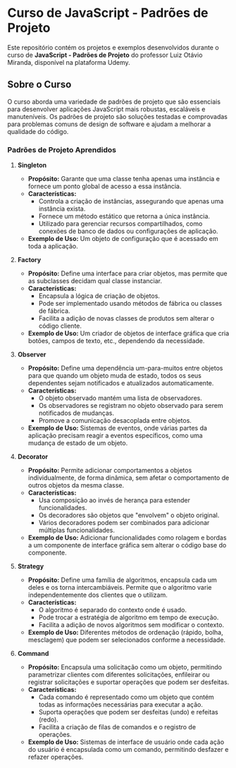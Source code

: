 # Curso de JavaScript - Padrões de Projeto

Este repositório contém os projetos e exemplos desenvolvidos durante o curso de **JavaScript - Padrões de Projeto** do professor Luiz Otávio Miranda, disponível na plataforma Udemy.

## Sobre o Curso

O curso aborda uma variedade de padrões de projeto que são essenciais para desenvolver aplicações JavaScript mais robustas, escaláveis e manuteníveis. Os padrões de projeto são soluções testadas e comprovadas para problemas comuns de design de software e ajudam a melhorar a qualidade do código.

### Padrões de Projeto Aprendidos

1. **Singleton**
   - **Propósito:** Garante que uma classe tenha apenas uma instância e fornece um ponto global de acesso a essa instância.
   - **Características:**
     - Controla a criação de instâncias, assegurando que apenas uma instância exista.
     - Fornece um método estático que retorna a única instância.
     - Utilizado para gerenciar recursos compartilhados, como conexões de banco de dados ou configurações de aplicação.
   - **Exemplo de Uso:** Um objeto de configuração que é acessado em toda a aplicação.

2. **Factory**
   - **Propósito:** Define uma interface para criar objetos, mas permite que as subclasses decidam qual classe instanciar.
   - **Características:**
     - Encapsula a lógica de criação de objetos.
     - Pode ser implementado usando métodos de fábrica ou classes de fábrica.
     - Facilita a adição de novas classes de produtos sem alterar o código cliente.
   - **Exemplo de Uso:** Um criador de objetos de interface gráfica que cria botões, campos de texto, etc., dependendo da necessidade.
  
3. **Observer**
   - **Propósito:** Define uma dependência um-para-muitos entre objetos para que quando um objeto muda de estado, todos os seus dependentes sejam notificados e atualizados automaticamente.
   - **Características:**
     - O objeto observado mantém uma lista de observadores.
     - Os observadores se registram no objeto observado para serem notificados de mudanças.
     - Promove a comunicação desacoplada entre objetos.
   - **Exemplo de Uso:** Sistemas de eventos, onde várias partes da aplicação precisam reagir a eventos específicos, como uma mudança de estado de um objeto.

4. **Decorator**
   - **Propósito:** Permite adicionar comportamentos a objetos individualmente, de forma dinâmica, sem afetar o comportamento de outros objetos da mesma classe.
   - **Características:**
     - Usa composição ao invés de herança para estender funcionalidades.
     - Os decoradores são objetos que "envolvem" o objeto original.
     - Vários decoradores podem ser combinados para adicionar múltiplas funcionalidades.
   - **Exemplo de Uso:** Adicionar funcionalidades como rolagem e bordas a um componente de interface gráfica sem alterar o código base do componente.

5. **Strategy**
   - **Propósito:** Define uma família de algoritmos, encapsula cada um deles e os torna intercambiáveis. Permite que o algoritmo varie independentemente dos clientes que o utilizam.
   - **Características:**
     - O algoritmo é separado do contexto onde é usado.
     - Pode trocar a estratégia de algoritmo em tempo de execução.
     - Facilita a adição de novos algoritmos sem modificar o contexto.
   - **Exemplo de Uso:** Diferentes métodos de ordenação (rápido, bolha, mesclagem) que podem ser selecionados conforme a necessidade.

6. **Command**
   - **Propósito:** Encapsula uma solicitação como um objeto, permitindo parametrizar clientes com diferentes solicitações, enfileirar ou registrar solicitações e suportar operações que podem ser desfeitas.
   - **Características:**
     - Cada comando é representado como um objeto que contém todas as informações necessárias para executar a ação.
     - Suporta operações que podem ser desfeitas (undo) e refeitas (redo).
     - Facilita a criação de filas de comandos e o registro de operações.
   - **Exemplo de Uso:** Sistemas de interface de usuário onde cada ação do usuário é encapsulada como um comando, permitindo desfazer e refazer operações.

